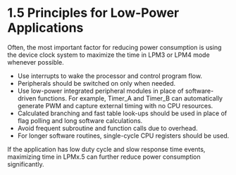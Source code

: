 # 1.5 Principles for Low-Power Applications

Often, the most important factor for reducing power consumption is using the device clock system to maximize the time
in LPM3 or LPM4 mode whenever possible.

- Use interrupts to wake the processor and control program flow.
- Peripherals should be switched on only when needed.
- Use low-power integrated peripheral modules in place of software-driven functions. For example, Timer_A and Timer_B
  can automatically generate PWM and capture external timing with no CPU resources.
- Calculated branching and fast table look-ups should be used in place of flag polling and long software calculations.
- Avoid frequent subroutine and function calls due to overhead.
- For longer software routines, single-cycle CPU registers should be used.

If the application has low duty cycle and slow response time events, maximizing time in LPMx.5 can further reduce power
consumption significantly.

